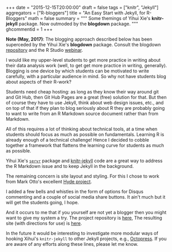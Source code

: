 +++
date = "2015-12-15T20:00:00"
draft = false
tags = ["knitr", "Jekyll"]
aggregators = ["R-bloggers"]
title = "An Easy Start with Jekyll, for R-Bloggers"
math = false
summary = """
Some themings of Yihui Xie's **knitr-jekyll** package.  Now outmoded by the **blogdown** package.
"""
ghcommentid = 1
+++

**Note (May, 2017)**:  The blogging approach described below has been superceded by the Yihui Xie's **blogdown** package.  Consult the blogdown [repository](https://github.com/rstudio/blogdown) and the R Studio [webinar](https://www.rstudio.com/resources/webinars/).

I would like my upper-level students to get more practice in writing about their data analysis work (well, to get get more practice in writing, generally).  Blogging is one device by which students can be motivated to write carefully, with a particular audience in mind. So why not have students blog about aspects of their R-work?

Students need cheap hosting:  as long as they know their way around git and Git Hub, then Git Hub Pages are a great (free) solution for that.  But then of course they have to use Jekyll, think about web design issues, etc., and on top of that if they plan to blog seriously about R they are probably going to want to write from an R Markdown source document rather than from Markdown.

All of this requires a lot of thinking about technical tools, at a time when students should focus as much as possible on fundamentals.  Learning R is already enough of a technical challenge!  Hence I decided to cobble together a framework that flattens the learning curve for students as much as possible.

Yihui Xie's [`servr`](https://github.com/yihui/servr) package and [knitr-jekyll](https://github.com/yihui/knitr-jekyll) code are a great way to address the R Markdown issue and to keep Jekyll in the background.

The remaining concern is site layout and styling.  For this I chose to work from Mark Otto's excellent [Hyde project](https://github.com/poole/hyde).

I added a few bells and whistles in the form of options for Disqus commenting and a couple of social media share buttons.  It ain't much but it will get the students going, I hope.

And it occurs to me that if you yourself are not yet a blogger then you might want to give my system a try.  The project repository is [here](https://github.com/homerhanumat/knitr-hyde),  The resulting site (with directions for use) is [here](https://homerhanumat.github.io/knitr-hyde).

In the future it would be interesting to investigate more modular ways of hooking Xihui's `knitr-jekyll` to other Jekyll projects, e.g., [Octopress](http://octopress.org/).  If you are aware of any efforts along these lines, please let me know.
